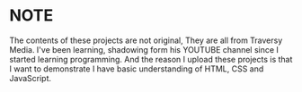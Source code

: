 # NOTE
The contents of these projects are not original, They are all from Traversy Media.
I've been learning, shadowing form his YOUTUBE channel since I started learning programming. And the reason I upload these projects is that I want to demonstrate I have basic understanding of HTML, CSS and JavaScript.
